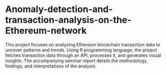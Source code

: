 # Anomaly-detection-and-transaction-analysis-on-the-Ethereum-network
This project focuses on analyzing Ethereum blockchain transaction data to uncover patterns and trends. Using R programming language, the project fetches transaction data through an API, processes it, and generates visual insights. The accompanying seminar report details the methodology, findings, and interpretations of the analysis.
